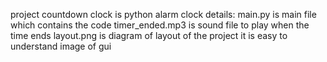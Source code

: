project countdown clock is python alarm clock
details:
main.py is main file which contains the code
timer_ended.mp3 is sound file to play when the time ends
layout.png is diagram of layout of the project it is easy to understand image of gui

